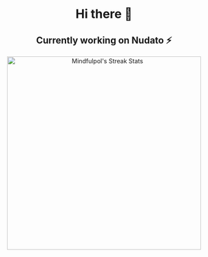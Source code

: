 <h1 align="center">Hi there 👋</h1>
<h2 align="center">Currently working on Nudato ⚡</h2>
<p align="center">
  <img src="https://github-readme-streak-stats.herokuapp.com?user=adriaardila&theme=dark&ring=DD2727&fire=DD2727&currStreakLabel=FFFFFF" alt="Mindfulpol's Streak Stats" width="450" />
</p>

<!--
**adriaardila/adriaardila** is a ✨ _special_ ✨ repository because its `README.md` (this file) appears on your GitHub profile.

Here are some ideas to get you started:

- 🔭 I’m currently working on ...
- 🌱 I’m currently learning ...
- 👯 I’m looking to collaborate on ...
- 🤔 I’m looking for help with ...
- 💬 Ask me about ...
- 📫 How to reach me: ...
- 😄 Pronouns: ...
- ⚡ Fun fact: ...
-->
